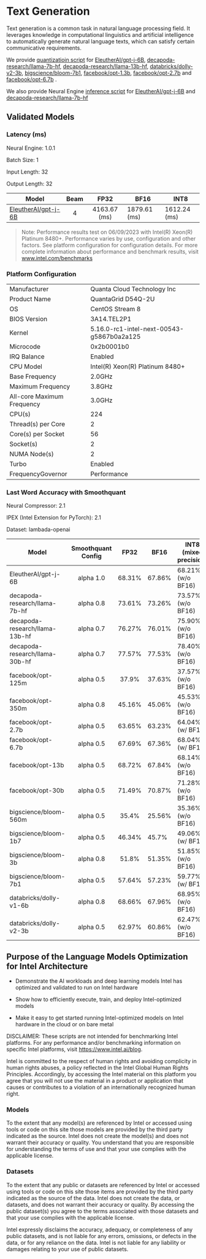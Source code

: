 # Text Generation
Text generation is a common task in natural language processing field. It leverages knowledge in computational linguistics and artificial intelligence to automatically generate natural language texts, which can satisfy certain communicative requirements.

We provide [quantizatioin script](./quantization/run_generation.py) for [EleutherAI/gpt-j-6B](https://huggingface.co/EleutherAI/gpt-j-6B),  [decapoda-research/llama-7b-hf](https://huggingface.co/decapoda-research/llama-7b-hf), [decapoda-research/llama-13b-hf](https://huggingface.co/decapoda-research/llama-13b-hf), [databricks/dolly-v2-3b](https://huggingface.co/databricks/dolly-v2-3b), [bigscience/bloom-7b1](https://huggingface.co/bigscience/bloom-7b1), [facebook/opt-1.3b](https://huggingface.co/facebook/opt-1.3b), [facebook/opt-2.7b](https://huggingface.co/facebook/opt-2.7b) and [facebook/opt-6.7b](https://huggingface.co/facebook/opt-6.7b) .


We also provide Neural Engine [inference script](./deployment/run_llm.py) for [EleutherAI/gpt-j-6B](https://huggingface.co/EleutherAI/gpt-j-6B) and [decapoda-research/llama-7b-hf](https://huggingface.co/decapoda-research/llama-7b-hf)


## Validated Models


### Latency (ms)


Neural Engine: 1.0.1

Batch Size: 1

Input Length: 32

Output Length: 32

| Model |  Beam  | FP32 | BF16 | INT8 |
|---------------------|:------:|:----------------------:|-----------------------|-----------------------------------|
| [EleutherAI/gpt-j-6B](https://huggingface.co/EleutherAI/gpt-j-6B) | 4 | 4163.67 (ms) | 1879.61 (ms) | 1612.24 (ms) |

> Note: Performance results test on ​​06/09/2023 with Intel(R) Xeon(R) Platinum 8480+.
Performance varies by use, configuration and other factors. See platform configuration for configuration details. For more complete information about performance and benchmark results, visit www.intel.com/benchmarks


### Platform Configuration


<table>
<tbody>
  <tr>
    <td>Manufacturer</td>
    <td>Quanta Cloud Technology Inc</td>
  </tr>
  <tr>
    <td>Product Name</td>
    <td>QuantaGrid D54Q-2U</td>
  </tr>
  <tr>
    <td>OS</td>
    <td>CentOS Stream 8</td>
  </tr>
  <tr>
    <td>BIOS Version</td>
    <td>3A14.TEL2P1</td>
  </tr>
  <tr>
    <td>Kernel</td>
    <td>5.16.0-rc1-intel-next-00543-g5867b0a2a125</td>
  </tr>
  <tr>
    <td>Microcode</td>
    <td>0x2b0001b0</td>
  </tr>
  <tr>
    <td>IRQ Balance</td>
    <td>Enabled</td>
  </tr>
  <tr>
    <td>CPU Model</td>
    <td>Intel(R) Xeon(R) Platinum 8480+</td>
  </tr>
  <tr>
    <td>Base Frequency</td>
    <td>2.0GHz</td>
  </tr>
  <tr>
    <td>Maximum Frequency</td>
    <td>3.8GHz</td>
  </tr>
  <tr>
    <td>All-core Maximum Frequency</td>
    <td>3.0GHz</td>
  </tr>
  <tr>
    <td>CPU(s)</td>
    <td>224</td>
  </tr>
  <tr>
    <td>Thread(s) per Core</td>
    <td>2</td>
  </tr>
  <tr>
    <td>Core(s) per Socket</td>
    <td>56</td>
  </tr>
  <tr>
    <td>Socket(s)</td>
    <td>2</td>
  </tr>
  <tr>
    <td>NUMA Node(s)</td>
    <td>2</td>
  </tr>
  <tr>
    <td>Turbo</td>
    <td>Enabled</td>
  </tr>
  <tr>
    <td>FrequencyGovernor</td>
    <td>Performance</td>
  </tr>
</tbody>
</table>





### Last Word Accuracy with Smoothquant


Neural Compressor: 2.1

IPEX (Intel Extension for PyTorch): 2.1

Dataset: lambada-openai


| Model |  Smoothquant Config  | FP32  | BF16 | INT8 (mixed precision) |
|---------------------|:------:|:----------------------:|-----------------------|-----------------------------------|
| EleutherAI/gpt-j-6B | alpha 1.0 | 68.31% | 67.86% | 68.21% (w/o BF16) |
| decapoda-research/llama-7b-hf | alpha 0.8 | 73.61% | 73.26% | 73.57% (w/o BF16) |
| decapoda-research/llama-13b-hf | alpha 0.7 | 76.27% | 76.01% | 75.90% (w/o BF16) |
| decapoda-research/llama-30b-hf | alpha 0.7 | 77.57% | 77.53% | 78.40% (w/o BF16) |
| facebook/opt-125m   | alpha 0.5 | 37.9% | 37.63% | 37.57% (w/o BF16) |
| facebook/opt-350m   | alpha 0.8 | 45.16% | 45.06% | 45.53% (w/o BF16) |
| facebook/opt-2.7b   | alpha 0.5 | 63.65% | 63.23% | 64.04% (w/ BF16) |
| facebook/opt-6.7b   | alpha 0.5 | 67.69% | 67.36% | 68.04% (w/ BF16) |
| facebook/opt-13b   | alpha 0.5 | 68.72% | 67.84% | 68.14% (w/o BF16) |
| facebook/opt-30b   | alpha 0.5 | 71.49% | 70.87% | 71.28% (w/o BF16) |
| bigscience/bloom-560m   | alpha 0.5 | 35.4% | 25.56% | 35.36% (w/o BF16) |
| bigscience/bloom-1b7   | alpha 0.5 | 46.34% | 45.7% | 49.06% (w/ BF16) |
| bigscience/bloom-3b   | alpha 0.8 | 51.8% | 51.35% | 51.85% (w/o BF16) |
| bigscience/bloom-7b1   | alpha 0.5 | 57.64% | 57.23% | 59.77% (w/ BF16) |
| databricks/dolly-v1-6b   | alpha 0.8 | 68.66% | 67.96% | 68.95% (w/o BF16) |
| databricks/dolly-v2-3b   | alpha 0.5 | 62.97% | 60.86% | 62.47% (w/o BF16) |


## Purpose of the Language Models Optimization for Intel Architecture 

 
- Demonstrate the AI workloads and deep learning models Intel has optimized and validated to run on Intel hardware 

- Show how to efficiently execute, train, and deploy Intel-optimized models 

- Make it easy to get started running Intel-optimized models on Intel hardware in the cloud or on bare metal 

 

DISCLAIMER: These scripts are not intended for benchmarking Intel platforms. For any performance and/or benchmarking information on specific Intel platforms, visit https://www.intel.ai/blog. 

 

Intel is committed to the respect of human rights and avoiding complicity in human rights abuses, a policy reflected in the Intel Global Human Rights Principles. Accordingly, by accessing the Intel material on this platform you agree that you will not use the material in a product or application that causes or contributes to a violation of an internationally recognized human right. 

 

### Models 

To the extent that any model(s) are referenced by Intel or accessed using tools or code on this site those models are provided by the third party indicated as the source.  Intel does not create the model(s) and does not warrant their accuracy or quality.  You understand that you are responsible for understanding the terms of use and that your use complies with the applicable license. 

  

### Datasets 

To the extent that any public or datasets are referenced by Intel or accessed using tools or code on this site those items are provided by the third party indicated as the source of the data. Intel does not create the data, or datasets, and does not warrant their accuracy or quality. By accessing the public dataset(s) you agree to the terms associated with those datasets and that your use complies with the applicable license.

 

Intel expressly disclaims the accuracy, adequacy, or completeness of any public datasets, and is not liable for any errors, omissions, or defects in the data, or for any reliance on the data.  Intel is not liable for any liability or damages relating to your use of public datasets. 

